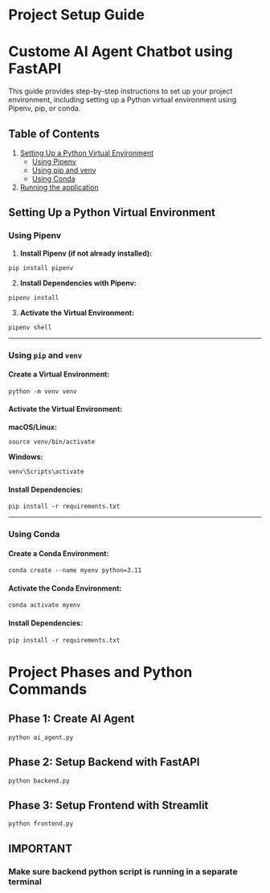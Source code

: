 # Project Setup Guide
<h1> Custome AI Agent Chatbot using FastAPI</h1>

This guide provides step-by-step instructions to set up your project environment, including setting up a Python virtual environment using Pipenv, pip, or conda.

## Table of Contents

1. [Setting Up a Python Virtual Environment](#setting-up-a-python-virtual-environment)
   - [Using Pipenv](#using-pipenv)
   - [Using pip and venv](#using-pip-and-venv)
   - [Using Conda](#using-conda)
2. [Running the application](#project-phases-and-python-commands)


## Setting Up a Python Virtual Environment

### Using Pipenv
1. **Install Pipenv (if not already installed):**  
```
pip install pipenv
```

2. **Install Dependencies with Pipenv:** 

```
pipenv install
```

3. **Activate the Virtual Environment:** 

```
pipenv shell
```

---

### Using `pip` and `venv`
#### Create a Virtual Environment:
```
python -m venv venv
```

#### Activate the Virtual Environment:
**macOS/Linux:**
```
source venv/bin/activate
```

**Windows:**
```
venv\Scripts\activate
```

#### Install Dependencies:
```
pip install -r requirements.txt
```

---

### Using Conda
#### Create a Conda Environment:
```
conda create --name myenv python=3.11
```

#### Activate the Conda Environment:
```
conda activate myenv
```

#### Install Dependencies:
```
pip install -r requirements.txt
```


# Project Phases and Python Commands

## Phase 1: Create AI Agent
```
python ai_agent.py
```

## Phase 2: Setup Backend with FastAPI
```
python backend.py
```

## Phase 3: Setup Frontend with Streamlit
```
python frontend.py
```

## IMPORTANT
### Make sure backend python script is running in a separate terminal



